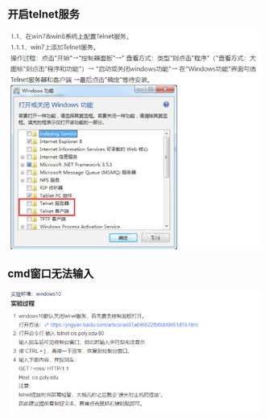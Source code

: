 ## 开启telnet服务

![image-20231125110811486](自顶向下方法2.2.3关于http的tennet实验.assets/image-20231125110811486.png)



## cmd窗口无法输入

![image-20231125110545290](自顶向下方法2.2.3关于http的tennet实验.assets/image-20231125110545290.png)

